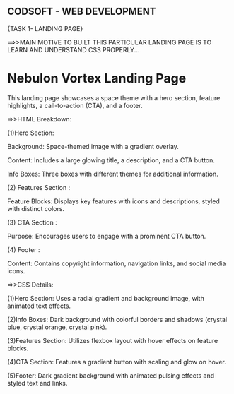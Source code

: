 ## CODSOFT - WEB DEVELOPMENT  ##

{TASK 1- LANDING PAGE}

==>>MAIN MOTIVE TO BUILT THIS PARTICULAR LANDING PAGE IS TO LEARN AND UNDERSTAND CSS PROPERLY...


# Nebulon Vortex Landing Page #
This landing page showcases a space theme with a hero section, feature highlights, a call-to-action (CTA), and a footer.

=>>HTML Breakdown:

 (1)Hero Section:

   Background: Space-themed image with a gradient overlay.

   Content: Includes a large glowing title, a description, and a CTA button.

   Info Boxes: Three boxes with different themes for additional information.

(2) Features Section :

   Feature Blocks: Displays key features with icons and descriptions, styled with distinct colors.

(3) CTA Section :

   Purpose: Encourages users to engage with a prominent CTA button.

(4) Footer :

   Content: Contains copyright information, navigation links, and social media icons.


   

 =>>CSS Details:

(1)Hero Section: Uses a radial gradient and background image, with animated text effects.

(2)Info Boxes: Dark background with colorful borders and shadows (crystal blue, crystal orange, crystal pink).

(3)Features Section: Utilizes flexbox layout with hover effects on feature blocks.

(4)CTA Section: Features a gradient button with scaling and glow on hover.

(5)Footer: Dark gradient background with animated pulsing effects and styled text and links.

